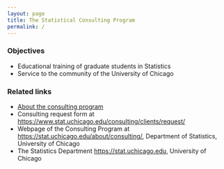 ```yaml
---
layout: page
title: The Statistical Consulting Program 
permalink: /
---
```

### Objectives
* Educational training of graduate students in Statistics
* Service to the community of the University of Chicago

### Related links
* [About the consulting program](https://uofcstatdeptconsult.github.io/about/)
* Consulting request form at https://www.stat.uchicago.edu/consulting/clients/request/
* Webpage of the Consulting Program at https://stat.uchicago.edu/about/consulting/, Department of Statistics, University of Chicago
* The Statistics Department https://stat.uchicago.edu, University of Chicago

